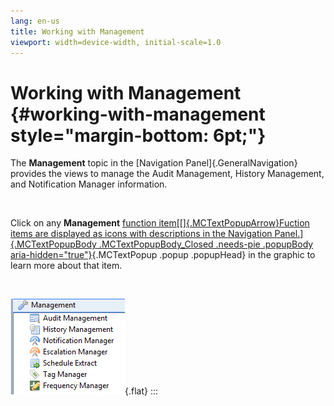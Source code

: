 ```yaml
---
lang: en-us
title: Working with Management
viewport: width=device-width, initial-scale=1.0
---
```


#  Working with Management {#working-with-management style="margin-bottom: 6pt;"}

The **Management** topic in the [Navigation Panel]{.GeneralNavigation} provides the views to manage the Audit Management, History Management,
and Notification Manager information.

 

Click on any **Management** [function item[[]{.MCTextPopupArrow}Fuction items are displayed as icons with descriptions in the Navigation
Panel.]{.MCTextPopupBody .MCTextPopupBody_Closed .needs-pie .popupBody
aria-hidden="true"}](javascript:void(0)){.MCTextPopup .popup .popupHead}
in the graphic to learn more about that item.

 

![Management Topic](../../../Resources/Images/EM/EMmgmntmenu.png "Management Topic"){.flat}
:::

 

